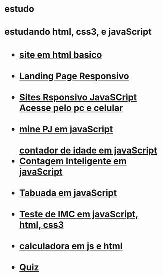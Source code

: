# estudo

<h1>estudando html, css3, e javaScript<h1>

<nav>
<ul>
<li>
<a href="https://GabrielErick1.github.io/estudo/htmlsite/siteteste/">site em html basico</a>
</li>
<br>
<li>
<a href="https://GabrielErick1.github.io/estudo/htmlsite/site/">Landing Page Responsivo</a>
</li>
<br>
<li>
<a href="https://GabrielErick1.github.io/estudo/htmlsite/sitenv/">Sites Rsponsivo JavaSCript Acesse pelo pc e celular</a>
</li>
<br>
<li>
<a href="https://GabrielErick1.github.io/estudo/javaScript/projeto/">mine PJ em javaScript</a>
</li>
<br>
<a href="https://GabrielErick1.github.io/estudo/javaScript/projeto1/">contador de idade em javaScript</a>
</li>
<br>
<li>
<a href="https://GabrielErick1.github.io/estudo/javaScript/projeto2/">Contagem Inteligente em javaScript</a>
</li>
<br>
<li>
<a href="https://GabrielErick1.github.io/estudo/javaScript/projeto3/">Tabuada em javaScript</a>
</li>
<br>
<li>
<a href="https://GabrielErick1.github.io/estudo/javaScript/testedeobsidade/">Teste de IMC em javaScript, html, css3</a>
</li>
<br>
<li>
<a href="https://GabrielErick1.github.io/estudo/javaScript/calculadora/">calculadora em js e html</a>
</li>
<br>
<li>
<a href="https://GabrielErick1.github.io/estudo/quiz/">Quiz</a>
</li>
</ul>
</nav>